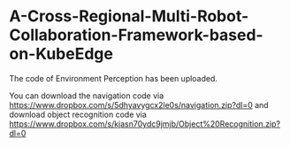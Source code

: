 # A-Cross-Regional-Multi-Robot-Collaboration-Framework-based-on-KubeEdge

The code of Environment Perception has been uploaded. 

You can download the navigation code via https://www.dropbox.com/s/5dhyavygcx2le0s/navigation.zip?dl=0 and download object recognition code via https://www.dropbox.com/s/kjasn70ydc9jmjb/Object%20Recognition.zip?dl=0
